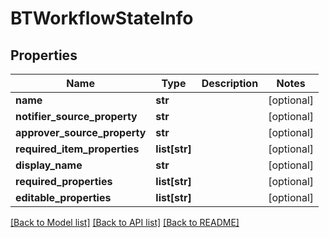 # BTWorkflowStateInfo

## Properties
Name | Type | Description | Notes
------------ | ------------- | ------------- | -------------
**name** | **str** |  | [optional] 
**notifier_source_property** | **str** |  | [optional] 
**approver_source_property** | **str** |  | [optional] 
**required_item_properties** | **list[str]** |  | [optional] 
**display_name** | **str** |  | [optional] 
**required_properties** | **list[str]** |  | [optional] 
**editable_properties** | **list[str]** |  | [optional] 

[[Back to Model list]](../README.md#documentation-for-models) [[Back to API list]](../README.md#documentation-for-api-endpoints) [[Back to README]](../README.md)


